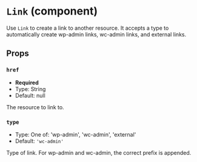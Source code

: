`Link` (component)
==================

Use `Link` to create a link to another resource. It accepts a type to automatically
create wp-admin links, wc-admin links, and external links.

Props
-----

### `href`

- **Required**
- Type: String
- Default: null


The resource to link to.


### `type`

- Type: One of: 'wp-admin', 'wc-admin', 'external'
- Default: `'wc-admin'`


Type of link. For wp-admin and wc-admin, the correct prefix is appended.

